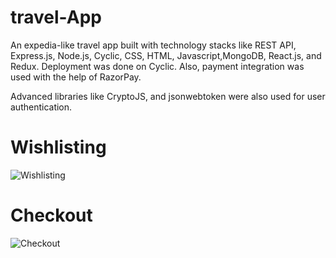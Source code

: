 # travel-App

An expedia-like travel app built with technology stacks like REST API, Express.js, Node.js, Cyclic, CSS, HTML, Javascript,MongoDB, React.js, and Redux. Deployment was done on Cyclic. Also, payment integration was used with the help of RazorPay.

Advanced libraries like CryptoJS, and jsonwebtoken were also used for user authentication.

# Wishlisting
![Wishlisting](https://github.com/richiectr360/travel-App/blob/main/gif/wishlist.gif)

# Checkout
![Checkout](https://github.com/richiectr360/travel-App/blob/main/gif/checkout.gif)
